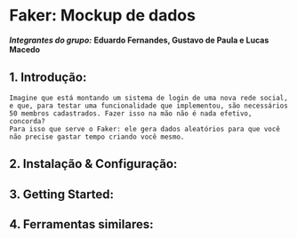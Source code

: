 # Faker: Mockup de dados

***Integrantes do grupo:*** **Eduardo Fernandes, Gustavo de Paula e Lucas Macedo**

## 1. **Introdução:**
    Imagine que está montando um sistema de login de uma nova rede social, e que, para testar uma funcionalidade que implementou, são necessários 50 membros cadastrados. Fazer isso na mão não é nada efetivo, concorda?
    Para isso que serve o Faker: ele gera dados aleatórios para que você não precise gastar tempo criando você mesmo.
## 2. **Instalação & Configuração:**
## 3. **Getting Started:**
## 4. **Ferramentas similares:**
